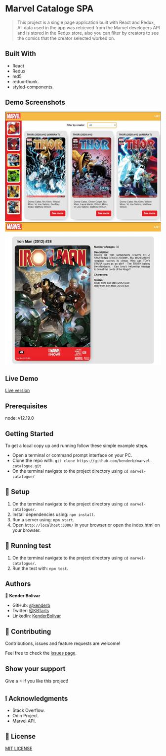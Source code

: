 # Marvel Cataloge SPA

> This project is a single page application built with React and Redux, All data used in the app was retrieved from the Marvel developers 
> API and is stored in the Redux store, also you can filter by creators to see the comics that the creator selected worked on.
## Built With

- React
- Redux
- md5
- redux-thunk.
- styled-components.

## Demo Screenshots

![screenshot](Capture_01.JPG)
![screenshot](Capture_02.JPG)

## Live Demo

[Live version](https://gifted-jepsen-c27fe9.netlify.app/)

## Prerequisites

node: v12.19.0
## Getting Started
To get a local copy up and running follow these simple example steps.

- Open a terminal or command prompt interface on your PC.
- Clone the repo with: `git clone https://github.com/kenderb/marvel-catalogue.git`
- On the terminal navigate to the project directory using `cd marvel-catalogue/`

## 📝 Setup

1. On the terminal navigate to the project directory using `cd marvel-catalogue/`.
2. Install dependencies using: `npm install`.
2. Run a server using: `npm start`.
3. Open `http://localhost:3000/` in your browser or open the index.html on your browser.

## :straight_ruler: Running test

1. On the terminal navigate to the project directory using `cd marvel-catalogue/`.
2. Run the test with: `npm test`.


## Authors

👤 **Kender Bolivar**

- GitHub: [@kenderb](https://github.com/ken)
- Twitter: [@KBTarts](https://twitter.com/KBTarts )
- LinkedIn: [KenderBolivar](https://www.linkedin.com/in/kender-bolivar-1736086b/ )


## 🤝 Contributing

Contributions, issues and feature requests are welcome!

Feel free to check the [issues page](https://github.com/kenderb/marvel-catalogue/issues).

## Show your support

Give a ⭐️ if you like this project!

## :grey_exclamation: Acknowledgments

- Stack Overflow.
- Odin Project.
- Marvel API.

## 📝 License

[MIT LICENSE](LICENSE)
